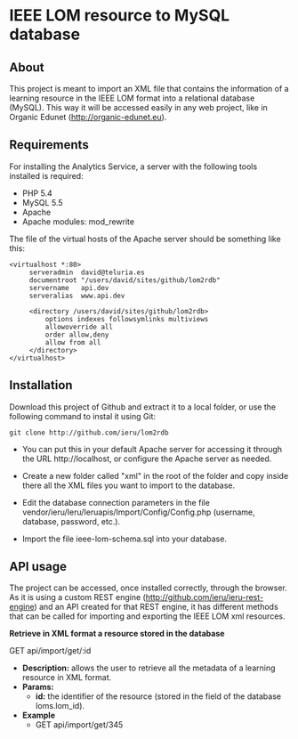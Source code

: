 IEEE LOM resource to MySQL database
===============

About
-----

This project is meant to import an XML file that contains the information of a learning resource in the IEEE LOM format into a relational database (MySQL). This way it will be accessed easily in any web project, like in Organic Edunet (http://organic-edunet.eu).

Requirements
------------

For installing the Analytics Service, a server with the following tools installed is required:
* PHP 5.4
* MySQL 5.5
* Apache
* Apache modules: mod_rewrite

The file of the virtual hosts of the Apache server should be something like this: 
```
<virtualhost *:80>
     serveradmin  david@teluria.es
     documentroot "/users/david/sites/github/lom2rdb"
     servername   api.dev
     serveralias  www.api.dev

     <directory /users/david/sites/github/lom2rdb>
         options indexes followsymlinks multiviews
         allowoverride all
         order allow,deny
         allow from all
     </directory>
</virtualhost>
```

Installation
------------

Download this project of Github and extract it to a local folder, or use the following command to instal it using Git:

```
git clone http://github.com/ieru/lom2rdb
```

* You can put this in your default Apache server for accessing it through the URL http://localhost, or configure the Apache server as needed.

* Create a new folder called "xml" in the root of the folder and copy inside there all the XML files you want to import to the database.

* Edit the database connection parameters in the file vendor/ieru/Ieru/Ieruapis/Import/Config/Config.php (username, database, password, etc.).

* Import the file ieee-lom-schema.sql into your database.

API usage
---------

The project can be accessed, once installed correctly, through the browser. As it is using a custom REST engine (http://github.com/ieru/ieru-rest-engine) and an API created for that REST engine, it has different methods that can be called for importing and exporting the IEEE LOM xml resources.

**Retrieve in XML format a resource stored in the database**

GET api/import/get/:id
* **Description:** allows the user to retrieve all the metadata of a learning resource in XML format.
* **Params:**
    * **id:** the identifier of the resource (stored in the field of the database loms.lom_id).
* **Example**
    * GET api/import/get/345